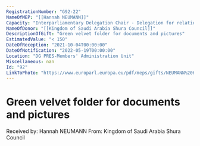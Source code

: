 ```yaml
---
RegistrationNumber: "G92-22"
NameOfMEP: "[[Hannah NEUMANN]]"
Capacity: "Interparliamentary Delegation Chair - Delegation for relations with the Arab Peninsula"
NameOfDonor: "[[Kingdom of Saudi Arabia Shura Council]]"
DescriptionOfGift: "Green velvet folder for documents and pictures"
EstimatedValue: "< 150"
DateOfReception: "2021-10-04T00:00:00"
DateOfNotification: "2022-05-19T00:00:00"
Location: "DG PRES-Members' Administration Unit"
Miscellaneous: nan
Id: "92"
LinkToPhoto: "https://www.europarl.europa.eu/pdf/meps/gifts/NEUMANN%20Hannah_G92-22.jpg#"
---
```


# Green velvet folder for documents and pictures

Received by: Hannah NEUMANN
From: Kingdom of Saudi Arabia Shura Council
